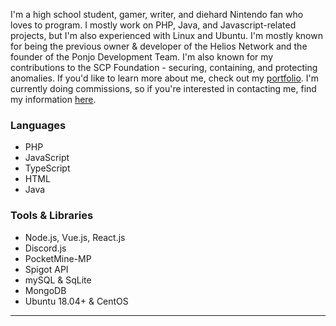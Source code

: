 I'm a high school student, gamer, writer, and diehard Nintendo fan who loves to program. I mostly work on PHP, Java, and Javascript-related projects, but I'm also experienced with Linux and Ubuntu. I'm mostly known for being the previous owner & developer of the Helios Network and the founder of the Ponjo Development Team. I'm also known for my contributions to the SCP Foundation - securing, containing, and protecting anomalies. If you'd like to learn more about me, check out my [portfolio](https://eerie.ml). I'm currently doing commissions, so if you're interested in contacting me, find my information [here](https://ponjodevelopment.tk).

### Languages

- PHP
- JavaScript
- TypeScript
- HTML
- Java

### Tools & Libraries

- Node.js, Vue.js, React.js
- Discord.js
- PocketMine-MP
- Spigot API
- mySQL & SqLite
- MongoDB
- Ubuntu 18.04+ & CentOS 
---
